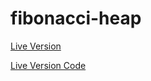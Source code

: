 # fibonacci-heap

[Live Version](https://javadkh76.github.io/fibonacci-heap/FibonacciHeap.html "Live Version")

[Live Version Code](https://github.com/javadkh76/javadkh76.github.io/tree/main/fibonacci-heap "Live Version Code")
